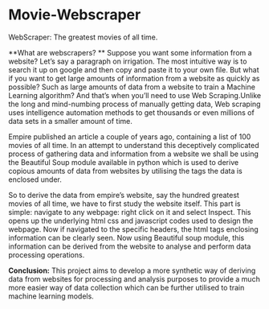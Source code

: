 # Movie-Webscraper
WebScraper: The greatest movies of all time.

**What are webscrapers? **
Suppose you want some information from a website? Let’s say a paragraph on irrigation. The most intuitive way is to search it up on google and then copy and paste it to your own file. But what if you want to get large amounts of information from a website as quickly as possible? Such as large amounts of data from a website to train a Machine Learning algorithm? And that’s when you’ll need to use Web Scraping.Unlike the long and mind-numbing process of manually getting data, Web scraping uses intelligence automation methods to get thousands or even millions of data sets in a smaller amount of time. 

Empire published an article a couple of years ago, containing a list of 100 movies of all time. In an attempt to understand this deceptively complicated process of gathering data and information from a website we shall be using the Beautiful Soup module available in python which is used to derive copious amounts of data from websites by utilising the tags the data is enclosed under. 

So to derive the data from empire’s website, say the hundred greatest movies of all time, we have to first study the website itself. This part is simple: navigate to any webpage: right click on it and select Inspect. This opens up the underlying html css and javascript codes used to design the webpage. Now if navigated to the specific headers, the html tags enclosing information can be clearly seen. Now using Beautiful soup module, this information can be derived from the website to analyse and perform data processing operations. 

**Conclusion:** 
This project aims to develop a more synthetic way of deriving data from websites for processing and analysis purposes to provide a much more easier way of data collection which can be further utilised to train machine learning models. 
